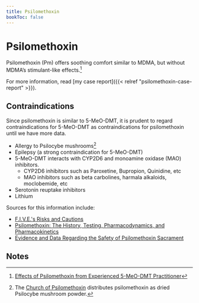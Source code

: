 ```yaml
---
title: Psilomethoxin
bookToc: false
---
```


# Psilomethoxin

Psilomethoxin (Pm) offers soothing comfort similar to MDMA, but without MDMA’s stimulant-like effects.[^pm-subjective]

For more information, read [my case report]({{< relref "psilomethoxin-case-report" >}}).

## Contraindications

Since psilomethoxin is similar to 5-MeO-DMT, it is prudent to regard
contraindications for 5-MeO-DMT as contraindications for psilomethoxin
until we have more data.

- Allergy to Psilocybe mushrooms[^mushroom]
- Epilepsy (a strong contraindication for 5-MeO-DMT)
- 5-MeO-DMT interacts with CYP2D6 and monoamine oxidase (MAO) inhibitors.
  - CYP2D6 inhibitors such as Paroxetine, Bupropion, Quinidine, etc
  - MAO inhibitors such as beta carbolines, harmala alkaloids, moclobemide, etc
- Serotonin reuptake inhibitors
- Lithium

Sources for this information include:
- [F.I.V.E.'s Risks and Cautions](https://five-meo.education/risks-and-cautions/)
- [Psilomethoxin: The History, Testing, Pharmacodynamics, and Pharmacokinetics](https://psilomethoxin.com/psilomethoxin-the-history-testing-pharmacodynamics-and-pharmacokinetics/)
- [Evidence and Data Regarding the Safety of Psilomethoxin Sacrament](https://psilomethoxin.com/psilomethoxin-sacrament-safety-a-discussion-of-actual-evidence-and-data/)

## Notes

[^pm-subjective]: [Effects of Psilomethoxin from Experienced 5-MeO-DMT Practitioner](https://psilomethoxin.com/effects-of-psilomethoxin-from-experienced-5-meo-dmt-practitioner/)

[^mushroom]: The [Church of Psilomethoxin](https://psilomethoxin.com/?sld=jpritikin) distributes
psilomethoxin as dried Psilocybe mushroom powder.
